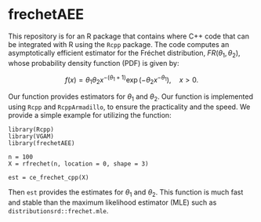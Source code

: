 # frechetAEE

This repository is for an R package that contains where C++ code that can be integrated with R using the `Rcpp` package. The code computes an asymptotically efficient estimator for the Fréchet distribution, $FR(\theta_1, \theta_2)$, whose probability density function (PDF) is given by:

$$
f(x) = \theta_1 \theta_2 x^{-(\theta_1 + 1)} \exp(-\theta_2 x^{-\theta_1}), \quad x > 0.
$$

Our function provides estimators for $\theta_1$ and $\theta_2$. Our function is implemented using `Rcpp` and `RcppArmadillo`, to ensure the practicality and the speed. 
We provide a simple example for utilizing the function:
```
library(Rcpp)
library(VGAM)
library(frechetAEE)

n = 100
X = rfrechet(n, location = 0, shape = 3)

est = ce_frechet_cpp(X)
```
Then `est` provides the estimates for $\theta_1$ and $\theta_2$. This function is much fast and stable than the maximum likelihood estimator (MLE) such as `distributionsrd::frechet.mle`.
